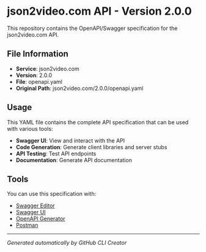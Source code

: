 # json2video.com API - Version 2.0.0

This repository contains the OpenAPI/Swagger specification for the json2video.com API.

## File Information

- **Service**: json2video.com
- **Version**: 2.0.0
- **File**: openapi.yaml
- **Original Path**: json2video.com/2.0.0/openapi.yaml

## Usage

This YAML file contains the complete API specification that can be used with various tools:

- **Swagger UI**: View and interact with the API
- **Code Generation**: Generate client libraries and server stubs
- **API Testing**: Test API endpoints
- **Documentation**: Generate API documentation

## Tools

You can use this specification with:

- [Swagger Editor](https://editor.swagger.io/)
- [Swagger UI](https://swagger.io/tools/swagger-ui/)
- [OpenAPI Generator](https://openapi-generator.tech/)
- [Postman](https://www.postman.com/)

---

*Generated automatically by GitHub CLI Creator*

